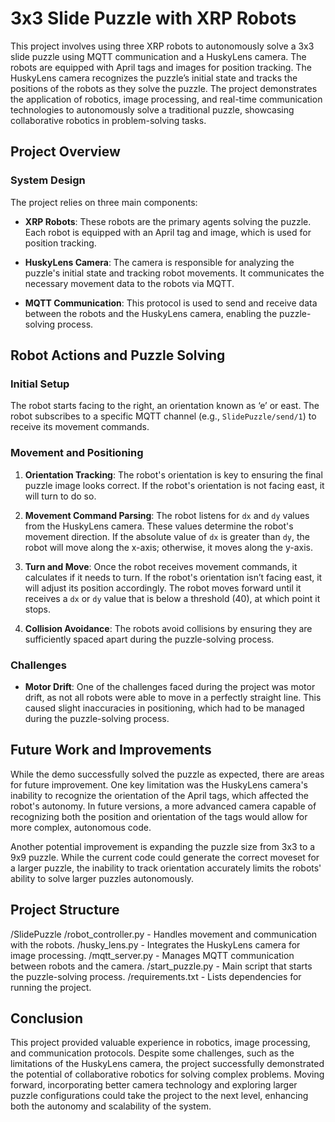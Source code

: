 # 3x3 Slide Puzzle with XRP Robots

This project involves using three XRP robots to autonomously solve a 3x3 slide puzzle using MQTT communication and a HuskyLens camera. The robots are equipped with April tags and images for position tracking. The HuskyLens camera recognizes the puzzle’s initial state and tracks the positions of the robots as they solve the puzzle. The project demonstrates the application of robotics, image processing, and real-time communication technologies to autonomously solve a traditional puzzle, showcasing collaborative robotics in problem-solving tasks.

## Project Overview

### System Design

The project relies on three main components:

- **XRP Robots**: These robots are the primary agents solving the puzzle. Each robot is equipped with an April tag and image, which is used for position tracking.
  
- **HuskyLens Camera**: The camera is responsible for analyzing the puzzle's initial state and tracking robot movements. It communicates the necessary movement data to the robots via MQTT.

- **MQTT Communication**: This protocol is used to send and receive data between the robots and the HuskyLens camera, enabling the puzzle-solving process.

## Robot Actions and Puzzle Solving

### Initial Setup

The robot starts facing to the right, an orientation known as ‘e’ or east. The robot subscribes to a specific MQTT channel (e.g., `SlidePuzzle/send/1`) to receive its movement commands. 

### Movement and Positioning

1. **Orientation Tracking**: The robot's orientation is key to ensuring the final puzzle image looks correct. If the robot's orientation is not facing east, it will turn to do so.

2. **Movement Command Parsing**: The robot listens for `dx` and `dy` values from the HuskyLens camera. These values determine the robot's movement direction. If the absolute value of `dx` is greater than `dy`, the robot will move along the x-axis; otherwise, it moves along the y-axis.

3. **Turn and Move**: Once the robot receives movement commands, it calculates if it needs to turn. If the robot's orientation isn’t facing east, it will adjust its position accordingly. The robot moves forward until it receives a `dx` or `dy` value that is below a threshold (40), at which point it stops.

4. **Collision Avoidance**: The robots avoid collisions by ensuring they are sufficiently spaced apart during the puzzle-solving process.

### Challenges

- **Motor Drift**: One of the challenges faced during the project was motor drift, as not all robots were able to move in a perfectly straight line. This caused slight inaccuracies in positioning, which had to be managed during the puzzle-solving process.

## Future Work and Improvements

While the demo successfully solved the puzzle as expected, there are areas for future improvement. One key limitation was the HuskyLens camera's inability to recognize the orientation of the April tags, which affected the robot's autonomy. In future versions, a more advanced camera capable of recognizing both the position and orientation of the tags would allow for more complex, autonomous code.

Another potential improvement is expanding the puzzle size from 3x3 to a 9x9 puzzle. While the current code could generate the correct moveset for a larger puzzle, the inability to track orientation accurately limits the robots' ability to solve larger puzzles autonomously.

## Project Structure
/SlidePuzzle
/robot_controller.py - Handles movement and communication with the robots.
/husky_lens.py - Integrates the HuskyLens camera for image processing.
/mqtt_server.py - Manages MQTT communication between robots and the camera.
/start_puzzle.py - Main script that starts the puzzle-solving process.
/requirements.txt - Lists dependencies for running the project.

## Conclusion

This project provided valuable experience in robotics, image processing, and communication protocols. Despite some challenges, such as the limitations of the HuskyLens camera, the project successfully demonstrated the potential of collaborative robotics for solving complex problems. Moving forward, incorporating better camera technology and exploring larger puzzle configurations could take the project to the next level, enhancing both the autonomy and scalability of the system.
